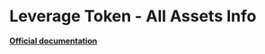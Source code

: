 # Leverage Token - All Assets Info
<b>[Official documentation](https://bybit-exchange.github.io/docs/spot/etp/market-info)</b>